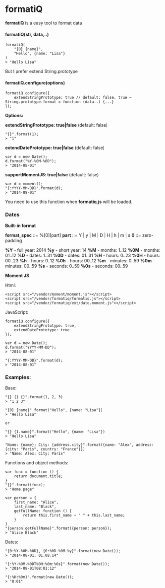 formatiQ
========

**formatiQ** is a easy tool to format data

#### formatiQ(str, data,..)

    formatiQ(
        "{0} {name}", 
        "Hello", {name: "Lisa"}
    )
    > "Hello Lisa"
    
But I prefer extend String.prototype

#### formatiQ.configure(options)

    formatiQ.configure({
        extendStringPrototype: true // default: false. true ~ String.prototype.format = function (data..) {...}
    });

**Options:**

**extendStringPrototype: true|false** (default: false)

    "{}".format(1);
    > "1"

**extendDatePrototype: true|false** (default: false)

    var d = new Date();
    d.format("%Y-%0M-%0D");
    > "2014-08-01"

**supportMomentJS: true|false** (default: false)

    var d = moment();
    "{:YYYY-MM-DD}".format(d);
    > "2014-08-01"
    
You need to use this function when **formatiq.js** will be loaded.


### Dates

**Built-in format**

**format_spec** ::= %\[0]\[part]
**part**        ::= Y | y | M | D | H | h | m | s
**0**           ::= zero-padding

**%Y**  - full year: 2014
**%y**  - short year: 14
**%M**  - months: 1..12
**%0M** - months: 01..12
**%D**  - dates: 1..31
**%0D** - dates: 01..31
**%H**  - hours: 0..23
**%0H** - hours: 00..23
**%h**  - hours: 0..12
**%0h** - hours: 00..12
**%m**  - minutes: 0..59
**%0m** - minutes: 00..59
**%s**  - seconds: 0..59
**%0s** - seconds: 00..59

**Moment JS**

Html:

    <script src="/vendor/moment/moment.js"></script>
    <script src="/vendor/formatiq/formatiq.js"></script>
    <script src="/vendor/formatiq/ext/date.moment.js"></script>

JavaScript:

    formatiQ.configure({
        extendStringPrototype: true,
        extendDatePrototype: true
    });

    var d = new Date();
    d.format("YYYY-MM-DD");
    > "2014-08-01"

    "{:YYYY-MM-DD}".format(d);
    > "2014-08-01"


### Examples:

Base:

    "{} {} {}".format(1, 2, 3)
    > "1 2 3"

    "{0} {name}".format("Hello", {name: "Lisa"})
    > "Hello Lisa"

    or

    "{} {1.name}".format("Hello", {name: "Lisa"})
    > "Hello Lisa"

    "Name: {name}; City: {address.city}".format({name: "Alex", address: {city: "Paris", country: "France"}})
    > "Name: Alex; City: Paris"

Functions and object methods:

    var func = function () {
        return document.title;
    }
    "{}".format(func);
    > "Home page"

    var person = {
        first_name: "Alice",
        last_name: "Black",
        getFullName: function () {
            return this.first_name + " " + this.last_name;
        }
    }
    "{person.getFullName}".format({person: person});
    > "Alice Black"

Dates:

    "{0:%Y-%0M-%0D}, {0:%0D.%0M.%y}".format(new Date());
    > "2014-08-01, 01.08.14"

    "{:%Y-%0M-%0DT%0H:%0m:%0s}".format(new Date());
    > "2014-08-01T08:01:12"

    "{:%H:%0m}".format(new Date());
    > "8:01"
